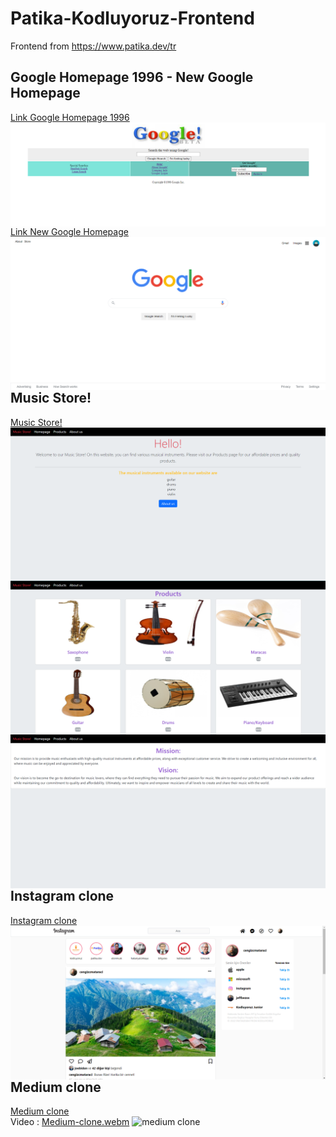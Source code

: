 # Patika-Kodluyoruz-Frontend
Frontend from https://www.patika.dev/tr
## Google Homepage 1996 - New Google Homepage

<a style="float:left;" href="/task-css02/">Link Google Homepage 1996</a>
  <img src="/task-css02/img/mygoogle.png" style="float:left; margin-right:10px;">
  <a style="float:left;" href="/task-css03/">Link New Google Homepage</a> 
  <img src="/task-css03/assets/mygoogle2023homepage.png" style="float:left;"  >
## Music Store!
  <a style="float:left;" href="/task-bootstrap01/">Music Store!</a> 
  <img src="/task-bootstrap01/img/a.png" style="float:left;">
  <img src="/task-bootstrap01/img/b.png" style="float:left;">
  <img src="/task-bootstrap01/img/c.png" style="float:left;">
## Instagram clone
  <a style="float:left;" href="/task-bootstrap02/">Instagram clone</a> 
  <img src="/task-bootstrap02/img/Ins-clone.png" style="float:left;">
## Medium clone
<a style="float:left;" href="/medium-clone/">Medium clone</a> <br>
Video : 
[Medium-clone.webm](https://github.com/sonerkrblt/Patika-Kodluyoruz-Frontend/assets/84913012/183e5cdf-c76d-4b27-a675-74919aeab8e4)
![medium clone](https://github.com/sonerkrblt/Patika-Kodluyoruz-Frontend/assets/84913012/01f4f856-2e34-42f6-a0c4-003aa0f66091)
